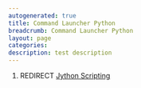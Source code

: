 ```yaml
---
autogenerated: true
title: Command Launcher Python
breadcrumb: Command Launcher Python
layout: page
categories: 
description: test description
---
```


1.  REDIRECT [Jython Scripting](Jython_Scripting)
